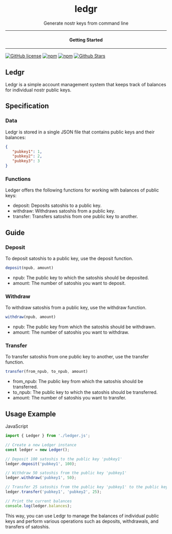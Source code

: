 <div align="center">
  <h1>ledgr</h1>
</div>

<div align="center">  
Generate nostr keys from command line
</div>

---

<div align="center">
<h4>Getting Started</h4>
</div>
  
---
  

[![GitHub license](https://img.shields.io/badge/license-MIT-blue.svg)](LICENSE)
[![npm](https://img.shields.io/npm/v/ledgr)](https://npmjs.com/package/ledgr)
[![npm](https://img.shields.io/npm/dw/ledgr.svg)](https://npmjs.com/package/ledgr)
[![Github Stars](https://img.shields.io/github/stars/webledgers/ledgr.svg)](https://github.com/webledgers/ledgr/)




## Ledgr

Ledgr is a simple account management system that keeps track of balances for individual nostr public keys.

## Specification

### Data

Ledgr is stored in a single JSON file that contains public keys and their balances:

```json
{
   "pubkey1": 1,
   "pubkey2": 2,
   "pubkey3": 3
}
```

### Functions

Ledger offers the following functions for working with balances of public keys:

- deposit: Deposits satoshis to a public key.
- withdraw: Withdraws satoshis from a public key.
- transfer: Transfers satoshis from one public key to another.

## Guide

### Deposit

To deposit satoshis to a public key, use the deposit function.

```JavaScript
deposit(npub, amount)
```

- npub: The public key to which the satoshis should be deposited.
- amount: The number of satoshis you want to deposit.

### Withdraw

To withdraw satoshis from a public key, use the withdraw function.

```Javascript
withdraw(npub, amount)
```

- npub: The public key from which the satoshis should be withdrawn.
- amount: The number of satoshis you want to withdraw.

### Transfer

To transfer satoshis from one public key to another, use the transfer function.

```JavaScript
transfer(from_npub, to_npub, amount)
```

- from_npub: The public key from which the satoshis should be transferred.
- to_npub: The public key to which the satoshis should be transferred.
- amount: The number of satoshis you want to transfer.

## Usage Example

JavaScript

```JavaScript
import { Ledger } from './ledger.js';

// Create a new Ledger instance
const ledger = new Ledger();

// Deposit 100 satoshis to the public key 'pubkey1'
ledger.deposit('pubkey1', 100);

// Withdraw 50 satoshis from the public key 'pubkey1'
ledger.withdraw('pubkey1', 50);

// Transfer 25 satoshis from the public key 'pubkey1' to the public key 'pubkey2'
ledger.transfer('pubkey1', 'pubkey2', 25);

// Print the current balances
console.log(ledger.balances);
```

This way, you can use Ledgr to manage the balances of individual public keys and perform various operations such as deposits, withdrawals, and transfers of satoshis.



















